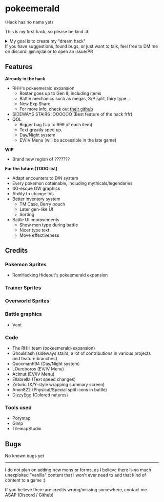 # pokeemerald
(Hack has no name yet)

This is my first hack, so please be kind :3
<details>
  <summary>My goal is to create my "dream hack"</summary>

  Starting 2021, I started playing a lot of romhacks
  Mid-2022, I discovered Pokemon Unbound, which I have found to be the best romhack I ever played.
  I tried at the time creating a hack, but it was really bad, and more of a test game than a real hack.
  I now have a way better (still bad, but at least I know where to look when changing something lol) understanding of how the C language, GBA, the decomps... work.
  The creation of this hack is heavily inspired by Skeli's Pokemon Unbound. Even though I doubt I will ever come close to reach such a level of romhacking, my main goal is learning romhacking and relateds. If people end up enjoying this, that will be more than I ever wished :')
</details>
If you have suggestions, found bugs, or just want to talk, feel free to DM me on discord: @ninjdai or to open an issue/PR

## Features
**Already in the hack**
- RHH's pokeemerald expansion
    * Roster goes up to Gen 8, including items
    * Battle mechanics such as megas, S/P split, fairy type...
    * New Exp Share
    * For more info, check out [their github](https://github.com/rh-hideout/pokeemerald-expansion)
- SIDEWAYS STAIRS :OOOOOO (Best feature of the hack frfr)
- QOL
    * Bigger bag (Up to 999 of each item)
    * Text greatly sped up.
    * Day/Night system
    * EV/IV Menu (will be accessible in the late game)

**WIP**
- Brand new region of ???????

**For the future (TODO list)**
- Adapt encounters to D/N system
- Every pokemon obtainable, including mythicals/legendaries
- 4G-esque OW graphics
- Ability to change IVs
- Better inventory system
   * TM Case, Berry pouch
   * Later gen-like UI
   * Sorting
- Battle UI improvements
   * Show mon type during battle
   * Nicer type text
   * Move effectiveness

## Credits
### Pokemon Sprites
- RomHacking Hideout's pokeemerald expansion
### Trainer Sprites
### Overworld Sprites
### Battle graphics
- Vent
### Code
- The RHH team (pokeemerald-expansion)
- Ghoulslash (sideways stairs, a lot of contributions in various projects and feature branches)
- Quocmanh94 (Day/Night system)
- LOuroboros (EV/IV Menu)
- Acimut (EV/IV Menu)
- Ellabrella (Text speed changes)
- Zeturic (X/Y-style wrapping summary screen)
- Anon822 (Physical/Special split icons in battle)
- DizzyEgg (Colored natures)

### Tools used
- Porymap
- Gimp
- TilemapStudio

## Bugs
No known bugs yet


------
I do not plan on adding new mons or forms, as I believe there is so much unexploited "vanilla" content that I won't ever need to add that kind of content to a game :)

If you believe there are credits wrong/missing somewhere, contact me ASAP (Discord / Github)
